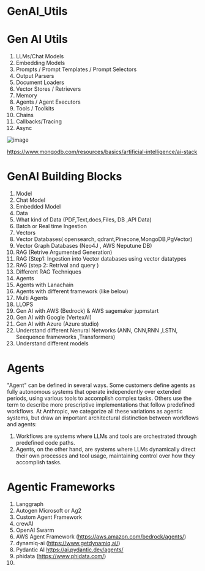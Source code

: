 # GenAI_Utils

 # Gen AI Utils
 1. LLMs/Chat Models
 2. Embedding Models
 3. Prompts / Prompt Templates / Prompt Selectors
 4. Output Parsers
 5. Document Loaders
 6. Vector Stores / Retrievers
 7. Memory
 8. Agents / Agent Executors
 9. Tools / Toolkits
 10. Chains
 11. Callbacks/Tracing
 12. Async



![image](https://github.com/user-attachments/assets/6bc9e5f6-4a2f-49f1-b624-ac110d782005)

https://www.mongodb.com/resources/basics/artificial-intelligence/ai-stack

# GenAI Building Blocks 
1. Model
2. Chat Model
3. Embedded Model
4. Data
5. What kind of Data (PDF,Text,docs,Files, DB ,API Data)
6. Batch or Real time Ingestion
7. Vectors
8. Vector Databases( opensearch, qdrant,Pinecone,MongoDB,PgVector)
9. Vector Graph Databases (Neo4J , AWS Neputune DB)
10. RAG (Retrive Argumented Generation)
11. RAG (Step1: Ingestion into Vector databases using vector datatypes
12. RAG (step 2: Retrival and query )
13. Different RAG Techniques
14. Agents
15. Agents with Lanachain
16. Agents with different framework (like below)
17. Multi Agents
18. LLOPS
19. Gen AI with AWS (Bedrock) & AWS sagemaker jupmstart 
20. Gen AI with Google (VertexAI)
21. Gen AI with Azure (Azure studio)
22. Understand different Nenural Networks (ANN, CNN,RNN ,LSTN, Seequence frameworks ,Transformers)
23. Understand different models 

# Agents
"Agent" can be defined in several ways. Some customers define agents as fully autonomous systems that operate independently over extended periods, using various tools to accomplish complex tasks. Others use the term to describe more prescriptive implementations that follow predefined workflows. At Anthropic, we categorize all these variations as agentic systems, but draw an important architectural distinction between workflows and agents:

1. Workflows are systems where LLMs and tools are orchestrated through predefined code paths.
2. Agents, on the other hand, are systems where LLMs dynamically direct their own processes and tool usage, maintaining control over how they accomplish tasks.

# Agentic Frameworks
1. Langgraph
2. Autogen Microsoft or Ag2
3. Custom Agent Framework
4. crewAI
5. OpenAI Swarm
6. AWS Agent Framework (https://aws.amazon.com/bedrock/agents/)
7. dynamiq-ai (https://www.getdynamiq.ai/)
8. Pydantic AI https://ai.pydantic.dev/agents/
9. phidata (https://www.phidata.com/)
10. 
